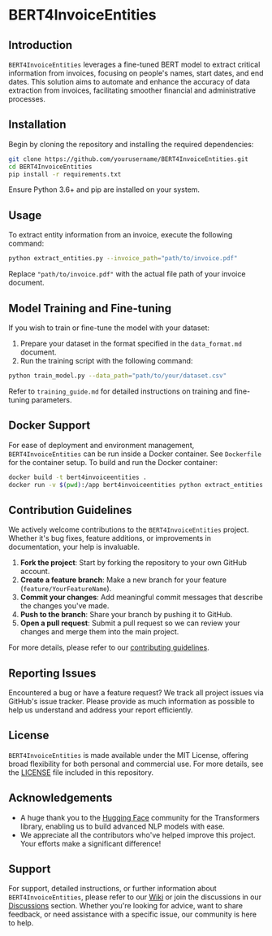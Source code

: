 # BERT4InvoiceEntities

## Introduction
`BERT4InvoiceEntities` leverages a fine-tuned BERT model to extract critical information from invoices, focusing on people's names, start dates, and end dates. This solution aims to automate and enhance the accuracy of data extraction from invoices, facilitating smoother financial and administrative processes.

## Installation
Begin by cloning the repository and installing the required dependencies:

```bash
git clone https://github.com/yourusername/BERT4InvoiceEntities.git
cd BERT4InvoiceEntities
pip install -r requirements.txt
```

Ensure Python 3.6+ and pip are installed on your system.

## Usage

To extract entity information from an invoice, execute the following command:

```bash
python extract_entities.py --invoice_path="path/to/invoice.pdf"
```
Replace `"path/to/invoice.pdf"` with the actual file path of your invoice document.

## Model Training and Fine-tuning
If you wish to train or fine-tune the model with your dataset:

1. Prepare your dataset in the format specified in the `data_format.md` document.
2. Run the training script with the following command:

```bash
python train_model.py --data_path="path/to/your/dataset.csv"
```
Refer to `training_guide.md` for detailed instructions on training and fine-tuning parameters.

## Docker Support
For ease of deployment and environment management, `BERT4InvoiceEntities` can be run inside a Docker container. See `Dockerfile` for the container setup. To build and run the Docker container:

```bash
docker build -t bert4invoiceentities .
docker run -v $(pwd):/app bert4invoiceentities python extract_entities.py --invoice_path="path/to/invoice.pdf"
```

## Contribution Guidelines
We actively welcome contributions to the `BERT4InvoiceEntities` project. Whether it's bug fixes, feature additions, or improvements in documentation, your help is invaluable.

1. **Fork the project**: Start by forking the repository to your own GitHub account.
2. **Create a feature branch**: Make a new branch for your feature (`feature/YourFeatureName`).
3. **Commit your changes**: Add meaningful commit messages that describe the changes you've made.
4. **Push to the branch**: Share your branch by pushing it to GitHub.
5. **Open a pull request**: Submit a pull request so we can review your changes and merge them into the main project.

For more details, please refer to our [contributing guidelines](CONTRIBUTING.md).

## Reporting Issues
Encountered a bug or have a feature request? We track all project issues via GitHub's issue tracker. Please provide as much information as possible to help us understand and address your report efficiently.

## License
`BERT4InvoiceEntities` is made available under the MIT License, offering broad flexibility for both personal and commercial use. For more details, see the [LICENSE](LICENSE) file included in this repository.

## Acknowledgements
- A huge thank you to the [Hugging Face](https://huggingface.co/) community for the Transformers library, enabling us to build advanced NLP models with ease.
- We appreciate all the contributors who've helped improve this project. Your efforts make a significant difference!

## Support
For support, detailed instructions, or further information about `BERT4InvoiceEntities`, please refer to our [Wiki](https://github.com/yourusername/BERT4InvoiceEntities/wiki) or join the discussions in our [Discussions](https://github.com/yourusername/BERT4InvoiceEntities/discussions) section. Whether you're looking for advice, want to share feedback, or need assistance with a specific issue, our community is here to help.
